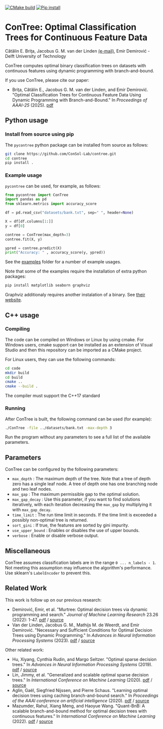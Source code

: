 [![CMake build](https://github.com/ConSol-Lab/contree/actions/workflows/cmake.yml/badge.svg)](https://github.com/ConSol-Lab/contree/actions/workflows/cmake.yml)
[![Pip install](https://github.com/ConSol-Lab/contree/actions/workflows/pip.yml/badge.svg)](https://github.com/ConSol-Lab/contree/actions/workflows/pip.yml)

# ConTree: Optimal Classification Trees for Continuous Feature Data
Cătălin E. Briţa, Jacobus G. M. van der Linden [(e-mail)](mailto:J.G.M.vanderLinden@tudelft.nl), Emir Demirović - 
Delft University of Technology

ConTree computes optimal binary classification trees on datasets with continuous features using dynamic programming with branch-and-bound.

If you use ConTree, please cite our paper:
* Briţa, Cătălin E., Jacobus G. M. van der Linden, and Emir Demirović. "Optimal Classification Trees for Continuous Feature Data Using Dynamic Programming with Branch-and-Bound." In _Proceedings of AAAI-25_ (2025). [pdf](https://arxiv.org/pdf/2501.07903)

## Python usage

### Install from source using pip
The `pycontree` python package can be installed from source as follows:

```sh
git clone https://github.com/ConSol-Lab/contree.git
cd contree
pip install . 
```

### Example usage
`pycontree` can be used, for example, as follows:

```python
from pycontree import ConTree
import pandas as pd
from sklearn.metrics import accuracy_score

df = pd.read_csv("datasets/bank.txt", sep=" ", header=None)

X = df[df.columns[1:]]
y = df[0]

contree = ConTree(max_depth=3)
contree.fit(X, y)

ypred = contree.predict(X)
print("Accuracy: " , accuracy_score(y, ypred))
```


See the [examples](examples) folder for a number of example usages.

Note that some of the examples require the installation of extra python packages:

```sh
pip install matplotlib seaborn graphviz
```

Graphviz additionaly requires another instalation of a binary. See [their website](https://graphviz.org/download/).

## C++ usage

### Compiling
The code can be compiled on Windows or Linux by using cmake. For Windows users, cmake support can be installed as an extension of Visual Studio and then this repository can be imported as a CMake project.

For Linux users, they can use the following commands:

```sh
cd code
mkdir build
cd build
cmake ..
cmake --build .
```
The compiler must support the C++17 standard

### Running
After ConTree is built, the following command can be used (for example):
```sh
./ConTree -file ../datasets/bank.txt -max-depth 3
```

Run the program without any parameters to see a full list of the available parameters.

## Parameters
ConTree can be configured by the following parameters:
* `max_depth` : The maximum depth of the tree. Note that a tree of depth zero has a single leaf node. A tree of depth one has one branching node and two leaf nodes.
* `max_gap` : The maximum permissible gap to the optimal solution.
* `max_gap_decay` : Use this parameter, if you want to find solutions iteratively, with each iteration decreasing the `max_gap` by multiplying it with `max_gap_decay`.
* `time_limit` : The run time limit in seconds. If the time limit is exceeded a possibly non-optimal tree is returned.
* `sort_gini` : If true, the features are sorted by gini impurity.
* `use_upper_bound` : Enables or disables the use of upper bounds.
* `verbose` : Enable or disable verbose output.

## Miscellaneous 
ConTree assumes classification labels are in the range `0 ... n_labels - 1`. Not meeting this assumption may influence the algorithm's performance. Use sklearn's `LabelEncoder` to prevent this.


## Related Work
This work is follow up on our previous research:
* Demirović, Emir, et al. "Murtree: Optimal decision trees via dynamic programming and search." _Journal of Machine Learning Research_ 23.26 (2022): 1-47. [pdf](https://www.jmlr.org/papers/volume23/20-520/20-520.pdf) / [source](https://bitbucket.org/EmirD/murtree/src/master/)
* Van der Linden, Jacobus G. M., Mathijs M. de Weerdt, and Emir Demirović. "Necessary and Sufficient Conditions for Optimal Decision Trees using Dynamic Programming." In _Advances in Neural Information Processing Systems_ (2023). [pdf](https://arxiv.org/pdf/2305.19706) / [source](https://github.com/AlgTUDelft/pystreed)

Other related work:
* Hu, Xiyang, Cynthia Rudin, and Margo Seltzer. "Optimal sparse decision trees." In _Advances in Neural Information Processing Systems_ (2019). [pdf](https://proceedings.neurips.cc/paper_files/paper/2019/file/ac52c626afc10d4075708ac4c778ddfc-Paper.pdf) / [source](https://github.com/xiyanghu/OSDT)
* Lin, Jimmy, et al. "Generalized and scalable optimal sparse decision trees." In _International Conference on Machine Learning_ (2020). [pdf](https://proceedings.mlr.press/v119/lin20g/lin20g.pdf) / [source](https://github.com/Jimmy-Lin/GeneralizedOptimalSparseDecisionTrees)
* Aglin, Gaël, Siegfried Nijssen, and Pierre Schaus. "Learning optimal decision trees using caching branch-and-bound search." In _Proceedings of the AAAI conference on artificial intelligence_ (2020). [pdf](https://ojs.aaai.org/index.php/AAAI/article/download/5711/5567) / [source](https://github.com/aia-uclouvain/pydl8.5)
* Mazumder, Rahul, Xiang Meng, and Haoyue Wang. "Quant-BnB: A scalable branch-and-bound method for optimal decision trees with continuous features." In _International Conference on Machine Learning_ (2022). [pdf](https://proceedings.mlr.press/v162/mazumder22a/mazumder22a.pdf) / [source](https://github.com/mengxianglgal/Quant-BnB)
